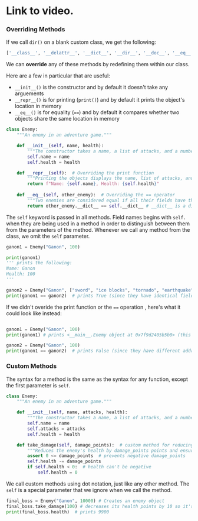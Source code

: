 # Link to video.

### Overriding Methods

If we call `dir()` on a blank custom class, we get the following: 

```python
['__class__', '__delattr__', '__dict__', '__dir__', '__doc__', '__eq__', '__format__', '__ge__', '__getattribute__', '__gt__', '__hash__', '__init__', '__init_subclass__', '__le__', '__lt__', '__module__', '__ne__', '__new__', '__reduce__', '__reduce_ex__', '__repr__', '__setattr__', '__sizeof__', '__str__', '__subclasshook__', '__weakref__']
```

We can **override** any of these methods by redefining them within our class.

Here are a few in particular that are useful:

* `__init__()` is the constructor and by default it doesn't take any arguements
* `__repr__()` is for printing (`print()`) and by default it prints the object's location in memory
* `__eq__()` is for equality (`==`) and by default it compares whether two objects share the same location in memory

```python
class Enemy:
    """An enemy in an adventure game."""

    def __init__(self, name, health):
        """The constructor takes a name, a list of attacks, and a number of health points."""
        self.name = name
        self.health = health

    def __repr__(self):  # Overriding the print function
        """Printing the objects displays the name, list of attacks, and health points."""
        return f"Name: {self.name}, Health: {self.health}"
  
    def __eq__(self, other_enemy):  # Overriding the == operator
        """Two enemies are considered equal if all their fields have the same values as each other."""
        return other_enemy.__dict__ == self.__dict__ # __dict__ is a dictionary of all the fields
```

The `self` keyword is passed in all methods. Field names begins with `self.` when they are being used in a method in order to distinguish between them from the parameters of the method. Whenever we call any method from the class, we omit the `self` parameter.

```python
ganon1 = Enemy("Ganon", 100)

print(ganon1)
''' prints the following:
Name: Ganon
Health: 100
'''

ganon2 = Enemy("Ganon", ["sword", "ice blocks", "tornado", "earthquake"], 100)
print(ganon1 == ganon2)  # prints True (since they have identical fields)
```

If we didn't overide the print function or the `==` operation , here's what it could look like instead:

```python

ganon1 = Enemy("Ganon", 100)
print(ganon1) # prints <__main__.Enemy object at 0x7f9d2405b5b0> (this address should be different each time the program is run)

ganon2 = Enemy("Ganon", 100)
print(ganon1 == ganon2)  # prints False (since they have different addresses)
```

### Custom Methods

The syntax for a method is the same as the syntax for any function, except the first parameter is `self`.

```python
class Enemy:
    """An enemy in an adventure game."""

    def __init__(self, name, attacks, health):
        """The constructor takes a name, a list of attacks, and a number of health points."""
        self.name = name
        self.attacks = attacks
        self.health = health

    def take_damage(self, damage_points):  # custom method for reducing the health points
        """Reduces the enemy's health by damage_points points and ensures it doesn't go below zero."""
        assert 0 <= damage_points  # prevents negative damage_points
        self.health -= damage_points
        if self.health < 0:  # health can't be negative
            self.health = 0
```

We call custom methods using dot notation, just like any other method. The `self` is a special parameter that we ignore when we call the method.

```python
final_boss = Enemy("Ganon", 10000) # Creates an enemy object
final_boss.take_damage(100) # decreases its health points by 10 so it's at 9900 now
print(final_boss.health)  # prints 9900
```
